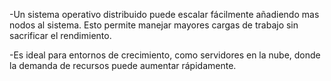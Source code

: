 -Un sistema operativo distribuido puede escalar fácilmente añadiendo mas nodos al sistema. Esto permite manejar mayores cargas de trabajo sin sacrificar el rendimiento.

-Es ideal para entornos de crecimiento, como servidores en la nube, donde la demanda de recursos puede aumentar rápidamente. 
